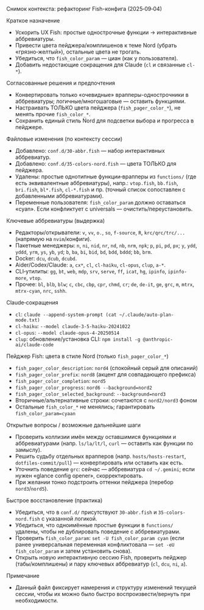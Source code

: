 Снимок контекста: рефакторинг Fish-конфига (2025‑09‑04)

Краткое назначение
- Ускорить UX Fish: простые однострочные функции → интерактивные аббревиатуры.
- Привести цвета пейджера/комплишенов к теме Nord (убрать «грязно‑желтый»), остальные цвета не трогать.
- Убедиться, что `fish_color_param` — циан (как у пользователя).
- Добавить недостающие сокращения для Claude (`cl` и связанные `cl-*`).

Согласованные решения и предпочтения
- Конвертировать только «очевидные» врапперы-однострочники в аббревиатуры; логичные/многошаговые — оставить функциями.
- Настраивать ТОЛЬКО цвета пейджера (`fish_pager_color_*`), не менять прочие `fish_color_*`.
- Сохранить единый стиль Nord для подсветки выбора и прогресса в пейджере.

Файловые изменения (по контексту сессии)
- Добавлено: `conf.d/30-abbr.fish` — набор интерактивных аббревиатур.
- Добавлено: `conf.d/35-colors-nord.fish` — цвета ТОЛЬКО для пейджера.
- Удалены: простые однотипные функции‑врапперы из `functions/` (где есть эквивалентные аббревиатуры), напр.: `vtop.fish`, `bb.fish`, `bri.fish`, `bl*.fish`, `cl-*.fish` и пр. (точный список сопоставлен с добавленными аббревиатурами).
- Переменные пользователя: `fish_color_param` должно оставаться «cyan». Если конфликтует с universals — очистить/переустановить.

Ключевые аббревиатуры (выдержка)
- Редакторы/открыватели: `v`, `vv`, `o.`, `so`, `f-source`, `R`, `krc/qrc/trc/...` (напрямую на `nvim`/конфиги).
- Пакетные менеджеры: `n`, `ni`, `nid`, `nr`, `nd`, `nb`, `nrm`, `npk`; `p`, `pi`, `pd`, `px`; `y`, `ydd`, `yddd`, `yrm`, `ys`, `yb`, `yd`; `b`, `ba`, `bi`, `bid`, `bd`, `bdd`, `bddd`; `bb`, `brm`.
- Docker: `dcu`, `dcub`, `dcubd`.
- Aider/Codex/Claude: `a`, `cx*`, `cl`, `cl-haiku`, `cl-opus`, `clup`, `a-*`.
- CLI‑утилиты: `gg`, `bt`, `web`, `mdp`, `srv`, `serve`, `ff`, `icat`, `hg`, `ipinfo`, `ipinfo-more`, `vtop`.
- Прочее: `bl`, `blb`, `blw`; `c`, `cbc`, `cbp`, `cpr`, `chmd`, `cr`; `de`, `de-it`, `ge`, `grc`, `m`, `mtrx`, `mtrx-cyan`, `nrc`, `sshh`.

Claude‑сокращения
- `cl`: `claude --append-system-prompt (cat ~/.claude/auto-plan-mode.txt)`
- `cl-haiku`: `--model claude-3-5-haiku-20241022`
- `cl-opus`: `--model claude-opus-4-20250514`
- `clup`: обновление/установка CLI: `npm install -g @anthropic-ai/claude-code`

Пейджер Fish: цвета в стиле Nord (только `fish_pager_color_*`)
- `fish_pager_color_description`: `nord4` (спокойный серый для описаний)
- `fish_pager_color_prefix`: `nord8` (акцент для совпадающего префикса)
- `fish_pager_color_completion`: `nord5`
- `fish_pager_color_progress`: `nord6 --background=nord2`
- `fish_pager_color_selected_background`: `--background=nord3`
- Вторичные/альтернативные строки: сочетаются с `nord2/nord3` фоном
- Остальные `fish_color_*` не менялись; гарантировать `fish_color_param=cyaan`

Открытые вопросы / возможные дальнейшие шаги
- Проверить коллизии имён между оставшимися функциями и аббревиатурами (напр. `ls/la/lt/l`, `curl` — оставить как функции по замыслу).
- Решить судьбу отдельных врапперов (напр. `hosts/hosts-restart`, `dotfiles-commit/pull`) — конвертировать или оставить как есть.
- Уточнить поведение `grc`: сейчас — аббревиатура `cd ~/.gemini`; если нужен «glance config opener», скорректировать.
- При желании тонко подстроить оттенки пейджера (перебор `nord3`/`nord5`).

Быстрое восстановление (практика)
- Убедиться, что в `conf.d/` присутствуют `30-abbr.fish` и `35-colors-nord.fish` с указанной логикой.
- Убедиться, что одноимённые простые функции в `functions/` удалены, чтобы не дублировать поведение с аббревиатурами.
- Проверить `fish_color_param`: `set -U fish_color_param cyan` (если ранее универсальная переменная конфликтовала — `set -eU fish_color_param` и затем установить снова).
- Открыть новую интерактивную сессию Fish, проверить пейджер (табы/комплишены) и пару ключевых аббревиатур (`cl`, `dcu`, `ni`, `a`).

Примечание
- Данный файл фиксирует намерения и структуру изменений текущей сессии, чтобы их можно было быстро воспроизвести/вернуть при необходимости.

